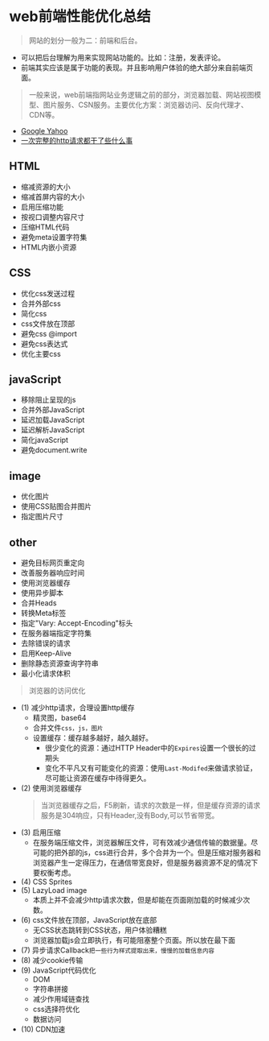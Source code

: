 # web前端性能优化总结

> 网站的划分一般为二：前端和后台。
- 可以把后台理解为用来实现网站功能的。比如：注册，发表评论。
- 前端其实应该是属于功能的表现。并且影响用户体验的绝大部分来自前端页面。
> 一般来说，web前端指网站业务逻辑之前的部分，浏览器加载、网站视图模型、图片服务、CSN服务。主要优化方案：浏览器访问、反向代理才、CDN等。

- [Google Yahoo](http://pagespeed.webkaka.com/docs/Server.html)
- [一次完整的http请求都干了些什么事](http://www.jianshu.com/p/c1d6a294d3c0?from=jiantop.com)

## HTML
- 缩减资源的大小
- 缩减首屏内容的大小
- 启用压缩功能
- 按视口调整内容尺寸
- 压缩HTML代码
- 避免meta设置字符集
- HTML内嵌小资源
## CSS
- 优化css发送过程
- 合并外部css
- 简化css
- css文件放在顶部
- 避免css @import
- 避免css表达式
- 优化主要css
## javaScript
- 移除阻止呈现的js
- 合并外部JavaScript
- 延迟加载JavaScript
- 延迟解析JavaScript
- 简化javaScript
- 避免document.write
## image
- 优化图片
- 使用CSS贴图合并图片
- 指定图片尺寸
## other
- 避免目标网页重定向
- 改善服务器响应时间
- 使用浏览器缓存
- 使用异步脚本
- 合并Heads
- 转换Meta标签
- 指定"Vary: Accept-Encoding"标头
- 在服务器端指定字符集
- 去除错误的请求
- 启用Keep-Alive
- 删除静态资源查询字符串
- 最小化请求体积

> 浏览器的访问优化
- (1) 减少http请求，合理设置http缓存
    - 精灵图，base64
    - 合并文件``css，js，图片``
    - 设置缓存：缓存越多越好，越久越好。
        - 很少变化的资源：通过HTTP Header中的``Expires``设置一个很长的过期头
        - 变化不平凡又有可能变化的资源：使用``Last-Modifed``来做请求验证，尽可能让资源在缓存中待得更久。
- (2) 使用浏览器缓存
    > 当浏览器缓存之后，F5刷新，请求的次数是一样，但是缓存资源的请求服务是304响应，只有Header,没有Body,可以节省带宽。
- (3) 启用压缩
    - 在服务端压缩文件，浏览器解压文件，可有效减少通信传输的数据量。尽可能的把外部的js，css进行合并，多个合并为一个。但是压缩对服务器和浏览器产生一定得压力，在通信带宽良好，但是服务器资源不足的情况下要权衡考虑。
- (4) CSS Sprites
- (5) LazyLoad image
    - 本质上并不会减少http请求次数，但是却能在页面刚加载的时候减少次数。
- (6) css文件放在顶部，JavaScript放在底部
    - 无CSS状态跳转到CSS状态，用户体验糟糕
    - 浏览器加载js会立即执行，有可能阻塞整个页面。所以放在最下面
- (7) 异步请求Callback``把一些行为样式提取出来，慢慢的加载信息内容``
- (8) 减少cookie传输
- (9) JavaScript代码优化
    - DOM
    - 字符串拼接
    - 减少作用域链查找
    - css选择符优化
    - 数据访问
- (10) CDN加速
